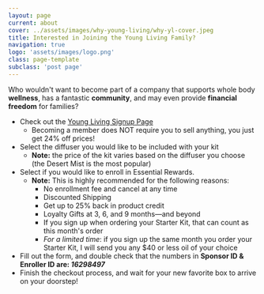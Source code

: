 ```yaml
---
layout: page
current: about
cover: ../assets/images/why-young-living/why-yl-cover.jpeg
title: Interested in Joining the Young Living Family?
navigation: true
logo: 'assets/images/logo.png'
class: page-template
subclass: 'post page'
---
```


Who wouldn't want to become part of a company that supports whole body **wellness**, has a fantastic **community**, and may even provide **financial freedom** for families?

 - Check out the [Young Living Signup Page](https://www.bit.ly/zhoskinsyl) 
	 - Becoming a member does NOT require you to sell anything, you just get 24% off prices!
 - Select the diffuser you would like to be included with your kit
	 - **Note:** the price of the kit varies based on the diffuser you choose (the Desert Mist is the most popular)
 - Select if you would like to enroll in Essential Rewards. 
	 - **Note:** This is highly recommended for the following reasons:
		 - No enrollment fee and cancel at any time
		 - Discounted Shipping
		 - Get up to 25% back in product credit
		 - Loyalty Gifts at 3, 6, and 9 months—and beyond
		 - If you sign up when ordering your Starter Kit, that can count as this month's order
		 - *For a limited time*: if you sign up the same month you order your Starter Kit, I will send you any $40 or less oil of your choice
 - Fill out the form, and double check that the numbers in **Sponsor ID & Enroller ID are: _16298497_**
 - Finish the checkout process, and wait for your new favorite box to arrive on your doorstep!
<!--stackedit_data:
eyJoaXN0b3J5IjpbODY3MDE4Nzc5LC0xODE3Njk4MzAzXX0=
-->